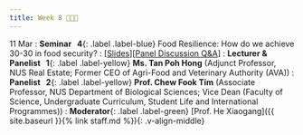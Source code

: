 ```yaml
---
title: Week 8 🍙🍤🍇
---
```


11 Mar
: **Seminar &nbsp; 4**{: .label .label-blue} Food Resilience: How do we achieve 30-30 in food security?
  : [[Slides]()][[Panel Discussion Q&A]()]
: **Lecturer & Panelist &nbsp; 1**{: .label .label-yellow} **Ms. Tan Poh Hong** (Adjunct Professor, NUS Real Estate; Former CEO of Agri-Food and Veterinary Authority (AVA))
: **Panelist &nbsp; 2**{: .label .label-yellow} **Prof. Chew Fook Tim** (Associate Professor, NUS Department of Biological Sciences; Vice Dean (Faculty of Science, Undergraduate Curriculum, Student Life and International Programmes))
: **Moderator**{: .label .label-green} [Prof. He Xiaogang]({{ site.baseurl }}{% link staff.md %}){: .v-align-middle}
